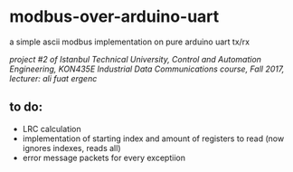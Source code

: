 # modbus-over-arduino-uart
a simple ascii modbus implementation on pure arduino uart tx/rx

*project #2 of Istanbul Technical University, Control and Automation Engineering, KON435E Industrial Data Communications course, Fall 2017, lecturer: ali fuat ergenc*

## to do:
* LRC calculation
* implementation of starting index and amount of registers to read (now ignores indexes, reads all)
* error message packets for every exceptiion
